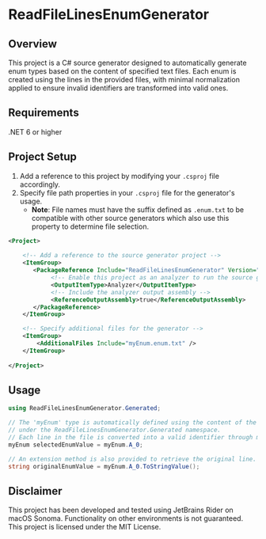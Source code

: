 # ReadFileLinesEnumGenerator
## Overview
This project is a C# source generator designed to automatically generate enum types based on the content of specified text files.
Each enum is created using the lines in the provided files, with minimal normalization applied to ensure invalid identifiers are transformed into valid ones.

## Requirements
.NET 6 or higher

## Project Setup
1. Add a reference to this project by modifying your `.csproj` file accordingly.
2. Specify file path properties in your `.csproj` file for the generator's usage.
    - **Note**: File names must have the suffix defined as `.enum.txt` to be compatible with other source generators which also use this property to determine file selection.
```xml
<Project>
   
    <!-- Add a reference to the source generator project -->
    <ItemGroup>
       <PackageReference Include="ReadFileLinesEnumGenerator" Version="1.0.0">
            <!-- Enable this project as an analyzer to run the source generator -->
            <OutputItemType>Analyzer</OutputItemType>
            <!-- Include the analyzer output assembly -->
            <ReferenceOutputAssembly>true</ReferenceOutputAssembly>
       </PackageReference>
    </ItemGroup>

    <!-- Specify additional files for the generator -->
    <ItemGroup>
        <AdditionalFiles Include="myEnum.enum.txt" />
    </ItemGroup>
   
</Project>
```

## Usage
```csharp
using ReadFileLinesEnumGenerator.Generated;

// The 'myEnum' type is automatically defined using the content of the "myEnum.enum.txt" file
// under the ReadFileLinesEnumGenerator.Generated namespace. 
// Each line in the file is converted into a valid identifier through minimal normalization.
myEnum selectedEnumValue = myEnum.A_0;

// An extension method is also provided to retrieve the original line.
string originalEnumValue = myEnum.A_0.ToStringValue();
```

## Disclaimer
This project has been developed and tested using JetBrains Rider on macOS Sonoma.
Functionality on other environments is not guaranteed.
This project is licensed under the MIT License.